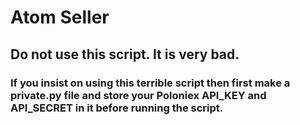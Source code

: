 # Atom Seller

## Do not use this script. It is very bad.

### If you insist on using this terrible script then first make a private.py file and store your Poloniex API_KEY and API_SECRET in it before running the script.
